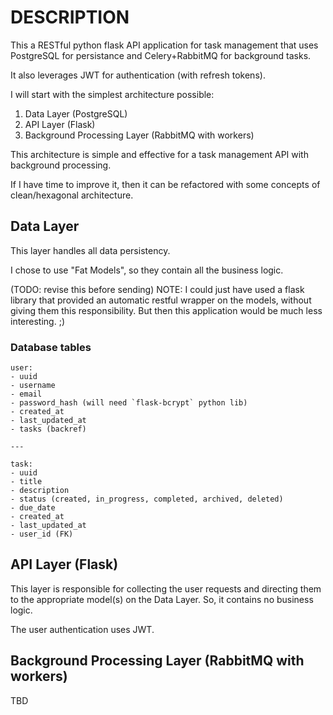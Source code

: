 # DESCRIPTION

This a RESTful python flask API application for task management that uses PostgreSQL for persistance and Celery+RabbitMQ for background tasks.

It also leverages JWT for authentication (with refresh tokens).

I will start with the simplest architecture possible:

1) Data Layer (PostgreSQL)
2) API Layer (Flask)
3) Background Processing Layer (RabbitMQ with workers)

This architecture is simple and effective for a task management API with background processing.

If I have time to improve it, then it can be refactored with some concepts of clean/hexagonal architecture.

## Data Layer

This layer handles all data persistency.

I chose to use "Fat Models", so they contain all the business logic.

(TODO: revise this before sending) NOTE: I could just have used a flask library that provided an automatic restful wrapper on the models, without giving them this responsibility. But then this application would be much less interesting. ;)

### Database tables

```
user:
- uuid
- username
- email
- password_hash (will need `flask-bcrypt` python lib)
- created_at
- last_updated_at
- tasks (backref)

---

task:
- uuid
- title
- description
- status (created, in_progress, completed, archived, deleted)
- due_date
- created_at
- last_updated_at
- user_id (FK)
```

## API Layer (Flask)

This layer is responsible for collecting the user requests and directing them to the appropriate model(s) on the Data Layer. So, it contains no business logic.

The user authentication uses JWT.

## Background Processing Layer (RabbitMQ with workers)

TBD
